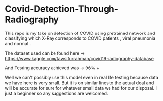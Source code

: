 # Covid-Detection-Through-Radiography
This repo is my take on detection of COVID using pretrained network and classifying which X-Ray corresponds to  COVID patients , viral pneumonia and normal . 

The dataset used can be found here -> https://www.kaggle.com/tawsifurrahman/covid19-radiography-database

And Testing accuracy achieved was -> 96% +  


Well we can't possibly use this model even  in real life testing because data we have here is very small. But it is on similar lines to the actual deal and will be accurate for sure for whatever small data we had for our disposal.
I just a beginner so any suggestions are welcomed.
